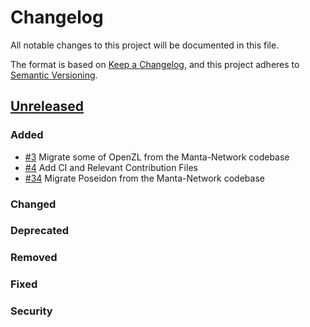 # Changelog
All notable changes to this project will be documented in this file.

The format is based on [Keep a Changelog](https://keepachangelog.com/en/1.0.0/), and this project adheres to [Semantic Versioning](https://semver.org/spec/v2.0.0.html).

## [Unreleased]
### Added
- [\#3](https://github.com/openzklib/openzl/pull/3) Migrate some of OpenZL from the Manta-Network codebase
- [\#4](https://github.com/openzklib/openzl/pull/4) Add CI and Relevant Contribution Files
- [\#34](https://github.com/openzklib/openzl/pull/34) Migrate Poseidon from the Manta-Network codebase

### Changed

### Deprecated

### Removed

### Fixed

### Security

[Unreleased]: https://github.com/openzklib/openzl/compare/v0.0.0...HEAD
